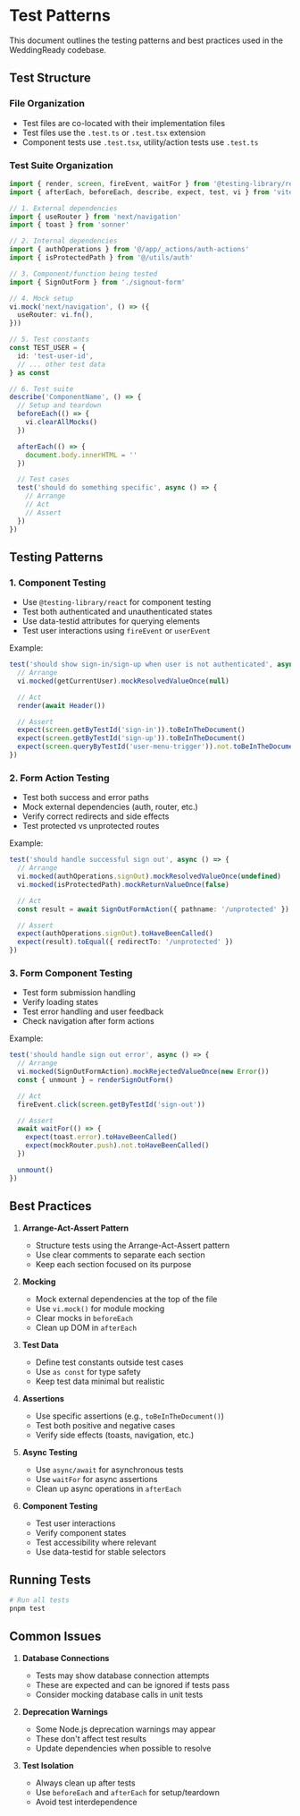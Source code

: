 # Test Patterns

This document outlines the testing patterns and best practices used in the WeddingReady codebase.

## Test Structure

### File Organization
- Test files are co-located with their implementation files
- Test files use the `.test.ts` or `.test.tsx` extension
- Component tests use `.test.tsx`, utility/action tests use `.test.ts`

### Test Suite Organization
```typescript
import { render, screen, fireEvent, waitFor } from '@testing-library/react'
import { afterEach, beforeEach, describe, expect, test, vi } from 'vitest'

// 1. External dependencies
import { useRouter } from 'next/navigation'
import { toast } from 'sonner'

// 2. Internal dependencies
import { authOperations } from '@/app/_actions/auth-actions'
import { isProtectedPath } from '@/utils/auth'

// 3. Component/function being tested
import { SignOutForm } from './signout-form'

// 4. Mock setup
vi.mock('next/navigation', () => ({
  useRouter: vi.fn(),
}))

// 5. Test constants
const TEST_USER = {
  id: 'test-user-id',
  // ... other test data
} as const

// 6. Test suite
describe('ComponentName', () => {
  // Setup and teardown
  beforeEach(() => {
    vi.clearAllMocks()
  })

  afterEach(() => {
    document.body.innerHTML = ''
  })

  // Test cases
  test('should do something specific', async () => {
    // Arrange
    // Act
    // Assert
  })
})
```

## Testing Patterns

### 1. Component Testing
- Use `@testing-library/react` for component testing
- Test both authenticated and unauthenticated states
- Use data-testid attributes for querying elements
- Test user interactions using `fireEvent` or `userEvent`

Example:
```typescript
test('should show sign-in/sign-up when user is not authenticated', async () => {
  // Arrange
  vi.mocked(getCurrentUser).mockResolvedValueOnce(null)

  // Act
  render(await Header())

  // Assert
  expect(screen.getByTestId('sign-in')).toBeInTheDocument()
  expect(screen.getByTestId('sign-up')).toBeInTheDocument()
  expect(screen.queryByTestId('user-menu-trigger')).not.toBeInTheDocument()
})
```

### 2. Form Action Testing
- Test both success and error paths
- Mock external dependencies (auth, router, etc.)
- Verify correct redirects and side effects
- Test protected vs unprotected routes

Example:
```typescript
test('should handle successful sign out', async () => {
  // Arrange
  vi.mocked(authOperations.signOut).mockResolvedValueOnce(undefined)
  vi.mocked(isProtectedPath).mockReturnValueOnce(false)

  // Act
  const result = await SignOutFormAction({ pathname: '/unprotected' })

  // Assert
  expect(authOperations.signOut).toHaveBeenCalled()
  expect(result).toEqual({ redirectTo: '/unprotected' })
})
```

### 3. Form Component Testing
- Test form submission handling
- Verify loading states
- Test error handling and user feedback
- Check navigation after form actions

Example:
```typescript
test('should handle sign out error', async () => {
  // Arrange
  vi.mocked(SignOutFormAction).mockRejectedValueOnce(new Error())
  const { unmount } = renderSignOutForm()

  // Act
  fireEvent.click(screen.getByTestId('sign-out'))

  // Assert
  await waitFor(() => {
    expect(toast.error).toHaveBeenCalled()
    expect(mockRouter.push).not.toHaveBeenCalled()
  })

  unmount()
})
```

## Best Practices

1. **Arrange-Act-Assert Pattern**
   - Structure tests using the Arrange-Act-Assert pattern
   - Use clear comments to separate each section
   - Keep each section focused on its purpose

2. **Mocking**
   - Mock external dependencies at the top of the file
   - Use `vi.mock()` for module mocking
   - Clear mocks in `beforeEach`
   - Clean up DOM in `afterEach`

3. **Test Data**
   - Define test constants outside test cases
   - Use `as const` for type safety
   - Keep test data minimal but realistic

4. **Assertions**
   - Use specific assertions (e.g., `toBeInTheDocument()`)
   - Test both positive and negative cases
   - Verify side effects (toasts, navigation, etc.)

5. **Async Testing**
   - Use `async/await` for asynchronous tests
   - Use `waitFor` for async assertions
   - Clean up async operations in `afterEach`

6. **Component Testing**
   - Test user interactions
   - Verify component states
   - Test accessibility where relevant
   - Use data-testid for stable selectors

## Running Tests

```bash
# Run all tests
pnpm test
```

## Common Issues

1. **Database Connections**
   - Tests may show database connection attempts
   - These are expected and can be ignored if tests pass
   - Consider mocking database calls in unit tests

2. **Deprecation Warnings**
   - Some Node.js deprecation warnings may appear
   - These don't affect test results
   - Update dependencies when possible to resolve

3. **Test Isolation**
   - Always clean up after tests
   - Use `beforeEach` and `afterEach` for setup/teardown
   - Avoid test interdependence 